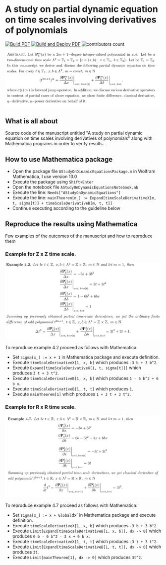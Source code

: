 # A study on partial dynamic equation on time scales involving derivatives of polynomials

[![Build PDF](https://github.com/kolosovpetro/AStudyOnDynamicEquations/actions/workflows/build-pdf.yml/badge.svg)](https://github.com/kolosovpetro/AStudyOnDynamicEquations/actions/workflows/build.yml/badge.svg)
[![Build and Deploy PDF](https://github.com/kolosovpetro/AStudyOnDynamicEquations/actions/workflows/build-and-deploy-pdf.yml/badge.svg)](https://github.com/kolosovpetro/AStudyOnDynamicEquations/actions/workflows/build-and-deploy.yml/badge.svg)
![contributors count](https://img.shields.io/github/contributors/kolosovpetro/AStudyOnDynamicEquations)

<p align="center">
  <img src="img/abstract.PNG" alt="abstract"/>
</p>

## What is all about

Source code of the manuscript entitled
"A study on partial dynamic equation on time scales involving derivatives of polynomials"
along with Mathematica programs in order to verify results.

## How to use Mathematica package

- Open the package file `AStudyOnDinamicEquationsPackage.m` in Wolfram Mathematica, I use version 13.0
- Execute the package using `Shift+Enter`
- Open the notebook file `AStudyOnDynamicEquationsNotebook.nb`
- Execute the line: `Needs["AStudyOnDynamicEquations"]`
- Execute the line: `mainTheorem[m_] := Expand[timeScaleDerivativeX[m, t, sigma[t]] + timeScaleDerivativeB[m, t, t]]`
- Continue executing according to the guideline below

## Reproduce the results using Mathematica

Few examples of the outcomes of the manuscript and how to reproduce them

### Example for Z x Z time scale.

<p align="center">
  <img src="img/time_scale_z_example_1.PNG" alt="timescale-z"/>
</p>

To reproduce example 4.2 proceed as follows with Mathematica:

- Set `sigma[x_] := x + 1` in Mathematica package and execute definition.
- Execute `timeScaleDerivativeX[1, x, b]` which produces `-3 b + 3 b^2`.
- Execute `Expand[timeScaleDerivativeX[1, t, sigma[t]]]` which produces `3 t + 3 t^2`.
- Execute `timeScaleDerivativeB[1, x, b]` which produces `1 - 6 b^2 + 6 b x`.
- Execute `timeScaleDerivativeB[1, t, t]` which produces `1`.
- Execute `mainTheorem[1]` which produces `1 + 3 t + 3 t^2`.

### Example for R x R time scale.

<p align="center">
  <img src="img/time_scale_r_example_1.PNG" alt="timescale-z"/>
</p>

To reproduce example 4.7 proceed as follows with Mathematica:

- Set `sigma[x_] := x + Global`dx` in Mathematica package and execute definition.
- Execute `timeScaleDerivativeX[1, x, b]` which produces `-3 b + 3 b^2`.
- Execute `Limit[Expand[timeScaleDerivativeB[1, x, b]], dx -> 0]` which produces `6 b - 6 b^2 - 3 x + 6 b x`.
- Execute `timeScaleDerivativeX[1, t, t]` which produces `-3 t + 3 t^2`.
- Execute `Limit[Expand[timeScaleDerivativeB[1, t, t]], dx -> 0]` which produces `3t`.
- Execute `Limit[mainTheorem[1], dx -> 0]` which produces `3t^2`.
